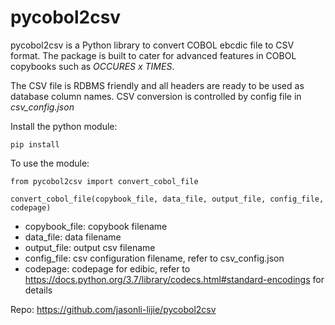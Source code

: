 # pycobol2csv
pycobol2csv is a Python library to convert COBOL ebcdic file to CSV format. The package is built to cater for advanced features in COBOL copybooks such as *OCCURES x TIMES*. 

The CSV file is RDBMS friendly and all headers are ready to be used as database column names.
CSV conversion is controlled by config file in *csv_config.json*

Install the python module:

`pip install `

To use the module:

```
from pycobol2csv import convert_cobol_file

convert_cobol_file(copybook_file, data_file, output_file, config_file, codepage)

```

- copybook_file: copybook filename
- data_file: data filename 
- output_file: output csv filename
- config_file: csv configuration filename, refer to csv_config.json
- codepage: codepage for edibic, refer to https://docs.python.org/3.7/library/codecs.html#standard-encodings for details

Repo: https://github.com/jasonli-lijie/pycobol2csv
